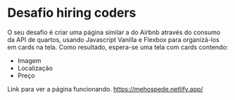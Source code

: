 # Desafio hiring coders

O seu desafio é criar uma página similar a do Airbnb através do consumo da API de quartos, usando Javascript Vanilla e Flexbox para organizá-los em cards na tela. Como resultado, espera-se uma tela com cards contendo:
- Imagem
- Localização
- Preço


Link para ver a página funcionando.
https://mehospede.netlify.app/

